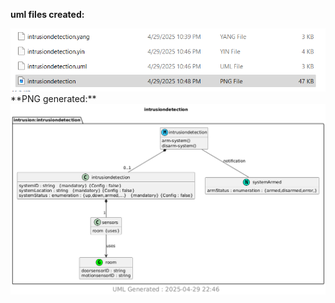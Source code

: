 **uml files created:**

<img src="lab_9.png" alt="lab_9" >
**PNG generated:**
<img src="intrusiondetection.png" alt="intrusiondetection.png" >
